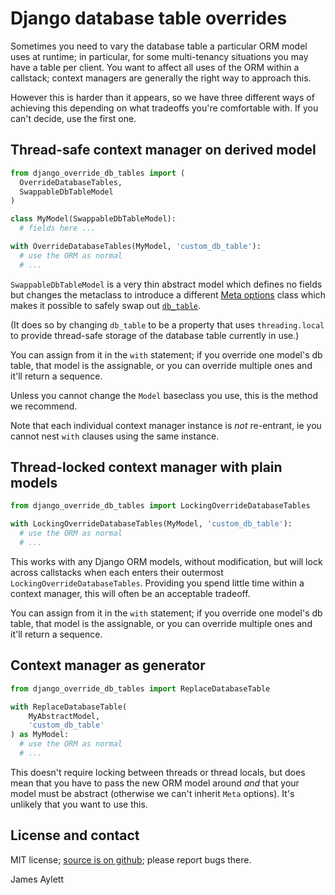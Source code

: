 # Django database table overrides

Sometimes you need to vary the database table a particular ORM model
uses at runtime; in particular, for some multi-tenancy situations you
may have a table per client. You want to affect all uses of the ORM
within a callstack; context managers are generally the right way to
approach this.

However this is harder than it appears, so we have three different
ways of achieving this depending on what tradeoffs you're comfortable
with. If you can't decide, use the first one.

## Thread-safe context manager on derived model

```python
from django_override_db_tables import (
  OverrideDatabaseTables,
  SwappableDbTableModel
)

class MyModel(SwappableDbTableModel):
  # fields here ...

with OverrideDatabaseTables(MyModel, 'custom_db_table'):
  # use the ORM as normal
  # ...
```

`SwappableDbTableModel` is a very thin abstract model which defines no
fields but changes the metaclass to introduce a different [Meta
options](https://docs.djangoproject.com/en/1.6/ref/models/options/)
class which makes it possible to safely swap out
[`db_table`](https://docs.djangoproject.com/en/1.6/ref/models/options/#db-table).

(It does so by changing `db_table` to be a property that uses
`threading.local` to provide thread-safe storage of the database table
currently in use.)

You can assign from it in the `with` statement; if you override one
model's db table, that model is the assignable, or you can override
multiple ones and it'll return a sequence.

Unless you cannot change the `Model` baseclass you use, this is the
method we recommend.

Note that each individual context manager instance is *not*
re-entrant, ie you cannot nest `with` clauses using the same instance.

## Thread-locked context manager with plain models

```python
from django_override_db_tables import LockingOverrideDatabaseTables

with LockingOverrideDatabaseTables(MyModel, 'custom_db_table'):
  # use the ORM as normal
  # ...
```

This works with any Django ORM models, without modification, but will
lock across callstacks when each enters their outermost
`LockingOverrideDatabaseTables`. Providing you spend little time
within a context manager, this will often be an acceptable tradeoff.

You can assign from it in the `with` statement; if you override one
model's db table, that model is the assignable, or you can override
multiple ones and it'll return a sequence.

## Context manager as generator

```python
from django_override_db_tables import ReplaceDatabaseTable

with ReplaceDatabaseTable(
    MyAbstractModel,
    'custom_db_table'
) as MyModel:
  # use the ORM as normal
  # ...
```

This doesn't require locking between threads or thread locals, but
does mean that you have to pass the new ORM model around *and* that
your model must be abstract (otherwise we can't inherit `Meta`
options). It's unlikely that you want to use this.

## License and contact

MIT license; [source is on github][Package source]; please report bugs
there.

James Aylett

  [Package source]: https://github.com/jaylett/django-override-db-tables
